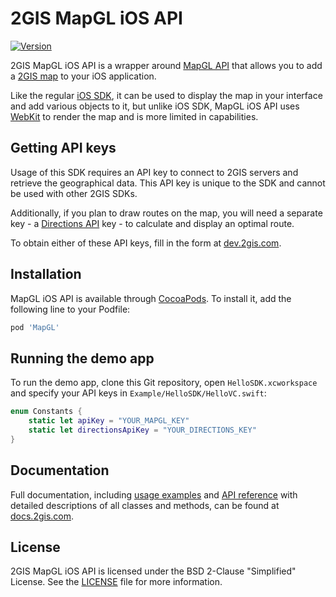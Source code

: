 # 2GIS MapGL iOS API
[![Version](https://img.shields.io/cocoapods/v/MapGL.svg?style=flat)](https://cocoapods.org/pods/MapGL)

2GIS MapGL iOS API is a wrapper around [MapGL API](https://docs.2gis.com/en/mapgl/overview) that allows you to add a [2GIS map](https://2gis.ae/) to your iOS application.

Like the regular [iOS SDK](https://docs.2gis.com/en/ios/sdk/overview), it can be used to display the map in your interface and add various objects to it, but unlike iOS SDK, MapGL iOS API uses [WebKit](https://developer.apple.com/documentation/webkit) to render the map and is more limited in capabilities.

## Getting API keys

Usage of this SDK requires an API key to connect to 2GIS servers and retrieve the geographical data. This API key is unique to the SDK and cannot be used with other 2GIS SDKs.

Additionally, if you plan to draw routes on the map, you will need a separate key - a [Directions API](https://docs.2gis.com/en/api/navigation/directions/overview) key - to calculate and display an optimal route. 

To obtain either of these API keys, fill in the form at [dev.2gis.com](https://dev.2gis.com/order/).

## Installation

MapGL iOS API is available through [CocoaPods](http://cocoapods.org/). To install it, add the following line to your Podfile:

```ruby
pod 'MapGL'
```

## Running the demo app

To run the demo app, clone this Git repository, open `HelloSDK.xcworkspace` and specify your API keys in `Example/HelloSDK/HelloVC.swift`:

```swift
enum Constants {
    static let apiKey = "YOUR_MAPGL_KEY"
    static let directionsApiKey = "YOUR_DIRECTIONS_KEY"
}
```

## Documentation

Full documentation, including [usage examples](https://docs.2gis.com/en/ios/mapgl/maps/examples) and [API reference](https://docs.2gis.com/en/ios/mapgl/maps/reference/MapView) with detailed descriptions of all classes and methods, can be found at [docs.2gis.com](https://docs.2gis.com/en/ios/mapgl/maps/overview).

## License

2GIS MapGL iOS API is licensed under the BSD 2-Clause "Simplified" License. See the [LICENSE](https://github.com/2gis/MapGL-iOS/blob/master/LICENSE) file for more information.
